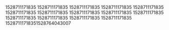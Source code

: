 1528711171835
1528711171835
1528711171835
1528711171835
1528711171835
1528711171835
1528711171835
1528711171835
1528711171835
1528711171835
1528711171835
1528711171835
1528711171835
1528711171835
15287111718351528764043007